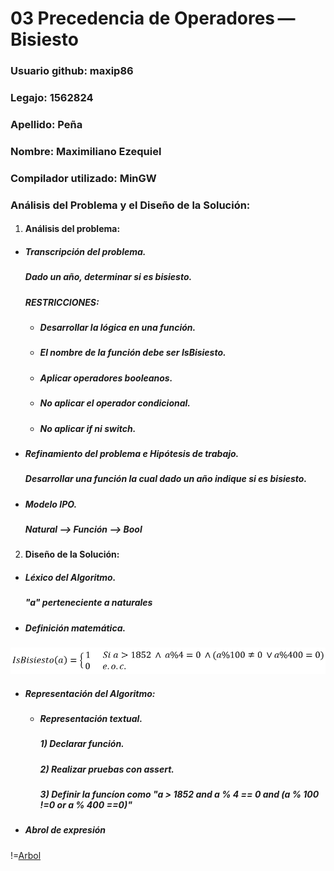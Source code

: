 # 03 Precedencia de Operadores —  Bisiesto

### Usuario github: maxip86
### Legajo: 1562824
### Apellido: Peña
### Nombre: Maximiliano Ezequiel
### Compilador utilizado: MinGW

### Análisis del Problema y el Diseño de la Solución:
1. #### Análisis del problema:
  - ##### Transcripción del problema. 
    ##### *Dado un año, determinar si es bisiesto.*
    ##### *RESTRICCIONES:*
    - ##### *Desarrollar la lógica en una función.*
    - ##### *El nombre de la función debe ser IsBisiesto.*
    - ##### *Aplicar operadores booleanos.*
    - ##### *No aplicar el operador condicional.*
    - ##### *No aplicar if ni switch.*


  - ##### Refinamiento del problema e Hipótesis de trabajo. 
      ##### *Desarrollar una función la cual dado un año indique si es bisiesto.*
      

  - ##### Modelo IPO. 
    ##### *Natural --> Función --> Bool*

2. #### Diseño de la Solución:
  - ##### Léxico del Algoritmo. 
    ##### *"a" perteneciente a naturales*

  - ##### Definición matemática.
 ![Función](https://github.com/maxip86/AED/blob/master/03-Precedencia%20de%20Operadores%20-%20Bisiesto/funcion.png)
 
                  

  
  - ##### Representación del Algoritmo:
    
    - ##### Representación textual. 
      ##### *1) Declarar función.*
      ##### *2) Realizar pruebas con assert.*
      ##### *3) Definir la funcíon como "a > 1852 and a % 4 == 0 and (a % 100 !=0 or a % 400 ==0)"*

  - ##### Abrol de expresión
  !=[Arbol](https://github.com/maxip86/AED/blob/master/03-Precedencia%20de%20Operadores%20-%20Bisiesto/%C3%81rbol%20de%20expresi%C3%B3n%20TP%203.png)
